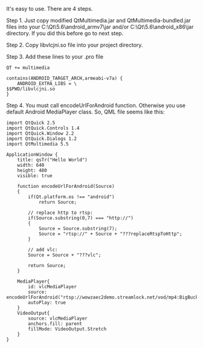 It's easy to use. There are 4 steps.

Step 1. Just copy modified QtMultimedia.jar and QtMultimedia-bundled.jar files into your C:\Qt\5.6\android_armv7\jar and/or C:\Qt\5.6\android_x86\jar directory. If you did this before go to next step.

Step 2. Copy libvlcjni.so file into your project directory.

Step 3. Add these lines to your .pro file

```
QT += multimedia

contains(ANDROID_TARGET_ARCH,armeabi-v7a) {
    ANDROID_EXTRA_LIBS = \
$$PWD/libvlcjni.so
}
```
Step 4. You must call encodeUrlForAndroid function. Otherwise you use default Android MediaPlayer class. So, QML file seems like this:
```
import QtQuick 2.5
import QtQuick.Controls 1.4
import QtQuick.Window 2.2
import QtQuick.Dialogs 1.2
import QtMultimedia 5.5

ApplicationWindow {
    title: qsTr("Hello World")
    width: 640
    height: 480
    visible: true
	
    function encodeUrlForAndroid(Source)
    {
        if(Qt.platform.os !== "android")
            return Source;

        // replace http to rtsp:
        if(Source.substring(0,7) === "http://")
        {
            Source = Source.substring(7);
            Source = "rtsp://" + Source + "???replaceRtspToHttp";
        }

        // add vlc:
        Source = Source + "???vlc";

        return Source;
    }	

    MediaPlayer{
        id: vlcMediaPlayer
        source: encodeUrlForAndroid("rtsp://wowzaec2demo.streamlock.net/vod/mp4:BigBuckBunny_115k.mov")
        autoPlay: true
    }
    VideoOutput{
        source: vlcMediaPlayer
        anchors.fill: parent
        fillMode: VideoOutput.Stretch
    }
}
```
